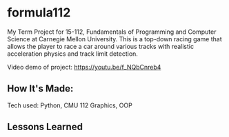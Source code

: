 # formula112 

My Term Project for 15-112, Fundamentals of Programming and Computer Science at Carnegie Mellon University. This is a top-down racing game that allows the player to race a car around various tracks with realistic acceleration physics and track limit detection.

Video demo of project: https://youtu.be/f_NQbCnreb4

## How It's Made:

Tech used: Python, CMU 112 Graphics, OOP

## Lessons Learned